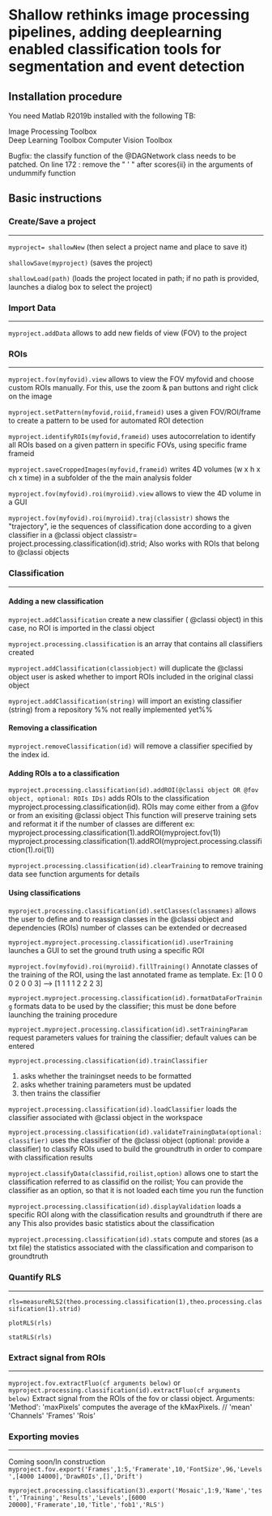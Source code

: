 # Shallow rethinks image processing pipelines, adding deeplearning enabled classification tools for segmentation and event detection

## Installation procedure ## 

You need Matlab R2019b installed with the following TB:


Image Processing Toolbox  
Deep Learning Toolbox
Computer Vision Toolbox


Bugfix: the classify function of the @DAGNetwork class needs to be patched. On line 172 :
remove the " ' " after scores{ii} in the arguments of undummify function


## Basic instructions ##


### Create/Save a project ###
---------------------

```myproject= shallowNew```
 (then select a project name and place to save it)

```shallowSave(myproject)```
(saves the project)

```shallowLoad(path)```
(loads the project located in path; if no path is provided, launches a dialog box to select the project)


### Import Data ###
------------

```myproject.addData```
allows to add new fields of view (FOV) to the project


### ROIs ###
----

```myproject.fov(myfovid).view```
allows to view the FOV myfovid and choose custom ROIs manually. For this, use the zoom & pan buttons and right click on the image

```myproject.setPattern(myfovid,roiid,frameid)```
uses a given FOV/ROI/frame to create a pattern to be used for automated ROI detection


```myproject.identifyROIs(myfovid,frameid)```
uses autocorrelation to identify all ROIs based on a given pattern in specific FOVs, using specific frame frameid


```myproject.saveCroppedImages(myfovid,frameid)```
writes 4D volumes (w x h x ch x time) in a subfolder of the the main analysis folder


```myproject.fov(myfovid).roi(myroiid).view```
allows to view the 4D volume in a GUI


```myproject.fov(myfovid).roi(myroiid).traj(classistr)```
shows the "trajectory", ie the sequences of classification done according to a given classifier in a @classi object
classistr= project.processing.classification(id).strid;
Also works with ROIs that belong to @classi objects



### Classification ###
--------------

#### Adding a new classification ####

```myproject.addClassification```
create a new classifier  ( @classi object)
in this case, no ROI is imported in the classi object


```myproject.processing.classification```
is an array that contains all classifiers created


```myproject.addClassification(classiobject)``` will duplicate the @classi object 
user is asked whether to import ROIs included in the original classi object


```myproject.addClassification(string)``` will import an existing classifier (string) from a repository
%% not really implemented yet%%



#### Removing a classification ####

```myproject.removeClassification(id)``` will remove a classifier specified by the index id.



#### Adding ROIs a to a classification ####

```myproject.processing.classification(id).addROI(@classi object OR @fov object, optional: ROIs IDs)```
adds ROIs to the classification myproject.processing.classification(id).
ROIs may come either from a @fov or from an exisiting @classi object
This function will preserve training sets and reformat it if the number of classes are different
ex:  myproject.processing.classification(1).addROI(myproject.fov(1))
myproject.processing.classification(1).addROI(myproject.processing.classifiction(1).roi(1))

```myproject.processing.classification(id).clearTraining``` to remove training data 
see function arguments for details 


#### Using classifications ####

```myproject.processing.classification(id).setClasses(classnames)```
allows the user to define and to reassign classes in the @classi object and dependencies (ROIs)
number of classes can be extended or decreased


```myproject.myproject.processing.classification(id).userTraining```
launches a GUI to set the ground truth using a specific ROI


```myproject.fov(myfovid).roi(myroiid).fillTraining()```
Annotate classes of the training of the ROI, using the last annotated frame as template. Ex: [1 0 0 0 2 0 0 3] --> [1 1 1 1 2 2 2 3]


```myproject.myproject.processing.classification(id).formatDataForTraining```
formats data to be used by the classifier;
this must be done before launching the training procedure


```myproject.myproject.processing.classification(id).setTrainingParam```
request parameters values for training the classifier; default values can be entered


```myproject.processing.classification(id).trainClassifier```
1) asks whether the trainingset needs to be formatted
2) asks whether training parameters must be updated
3) then trains the classifier


```myproject.processing.classification(id).loadClassifier```
loads the classifier associated with @classi object in the workspace


```myproject.processing.classification(id).validateTrainingData(optional: classifier)```
uses the classifier of the @classi object (optional: provide a classifier) to classify ROIs used to build the groundtruth in order to compare with classification results

```myproject.classifyData(classifid,roilist,option)```
allows one to start the classification referred to as classifid on the roilist; You can provide the classifier as an option, so that it is not loaded each time you run the function

```myproject.processing.classification(id).displayValidation```
loads a specific ROI along with the classification results and groundtruth if there are any
This also provides basic statistics about the classification


```myproject.processing.classification(id).stats```
compute and stores (as a txt file) the statistics associated with the classification and comparison
to groundtruth

### Quantify RLS ###
---------------------
```rls=measureRLS2(theo.processing.classification(1),theo.processing.classification(1).strid)```

```plotRLS(rls)```

```statRLS(rls)```
### Extract signal from ROIs ###
---------------------
```myproject.fov.extractFluo(cf arguments below)```
or
```myproject.processing.classification(id).extractFluo(cf arguments below)```
Extract signal from the ROIs of the fov or classi object. 
Arguments:
'Method': 'maxPixels' computes the average of the kMaxPixels. // 'mean'
'Channels'
'Frames'
'Rois'

### Exporting movies ###
------------------------
Coming soon/In construction
```myproject.fov.export('Frames',1:5,'Framerate',10,'FontSize',96,'Levels',[4000 14000],'DrawROIs',[],'Drift')```

```myproject.processing.classification(3).export('Mosaic',1:9,'Name','test','Training','Results','Levels',[6000 20000],'Framerate',10,'Title','fob1','RLS')```
